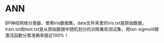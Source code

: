 # ANN
BP神经网络分类器，使用iris数据集，data文件夹里的iris.txt是原始数据，train.txt和test.txt是从原始数据中随机划分的训练集和测试集，用tan-sigmoid做激活函数分类准确率接近100%！

